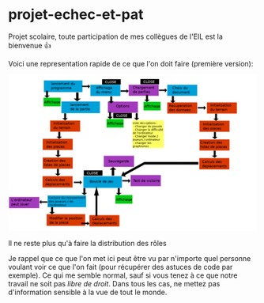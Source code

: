 # projet-echec-et-pat

Projet scolaire, toute participation de mes collègues de l'EIL est la bienvenue  :+1:

Voici une representation rapide de ce que l'on doit faire (première version):

![premiere version de l'algo](Ressource_README/algo.png)

Il ne reste plus qu'à faire la distribution des rôles

Je rappel que ce que l'on met ici peut être vu par n'importe quel personne voulant voir ce que l'on fait (pour récupérer des astuces de code par exemple). Ce qui me semble normal, sauf si vous tenez à ce que notre travail ne soit pas *libre de droit*. Dans tous les cas, ne mettez pas d'information sensible à la vue de tout le monde.

